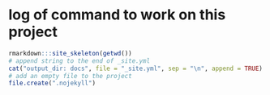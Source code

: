 # log of command to work on this project

```r
rmarkdown:::site_skeleton(getwd())
# append string to the end of _site.yml
cat("output_dir: docs", file = "_site.yml", sep = "\n", append = TRUE)
# add an empty file to the project
file.create(".nojekyll")
```

